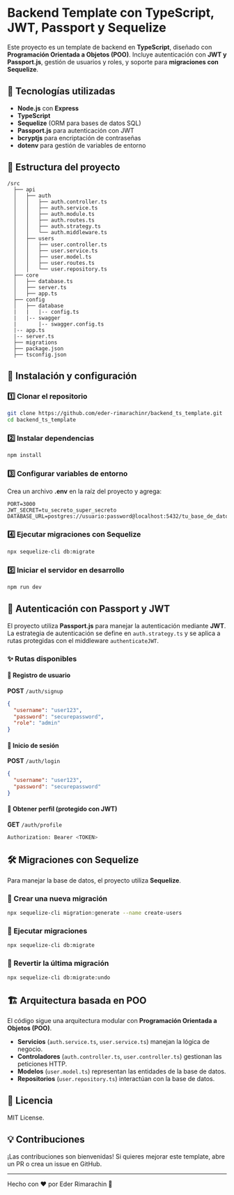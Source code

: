 # Backend Template con TypeScript, JWT, Passport y Sequelize

Este proyecto es un template de backend en **TypeScript**, diseñado con **Programación Orientada a Objetos (POO)**. Incluye autenticación con **JWT y Passport.js**, gestión de usuarios y roles, y soporte para **migraciones con Sequelize**.

## 🚀 Tecnologías utilizadas

- **Node.js** con **Express**
- **TypeScript**
- **Sequelize** (ORM para bases de datos SQL)
- **Passport.js** para autenticación con JWT
- **bcryptjs** para encriptación de contraseñas
- **dotenv** para gestión de variables de entorno

## 📂 Estructura del proyecto

```
/src
  ├── api
  │   ├── auth
  │   │   ├── auth.controller.ts
  │   │   ├── auth.service.ts
  │   │   ├── auth.module.ts
  │   │   ├── auth.routes.ts
  │   │   ├── auth.strategy.ts
  │   │   └── auth.middleware.ts
  │   ├── users
  │   │   ├── user.controller.ts
  │   │   ├── user.service.ts
  │   │   ├── user.model.ts
  │   │   ├── user.routes.ts
  │   │   └── user.repository.ts
  ├── core
  │   ├── database.ts
  │   ├── server.ts
  │   ├── app.ts
  ├── config
  │   ├── database
  |   |   |-- config.ts
  |   |-- swagger
  |       |-- swagger.config.ts
  |-- app.ts
  |-- server.ts
  ├── migrations
  ├── package.json
  ├── tsconfig.json
```

## 🔧 Instalación y configuración

### 1️⃣ Clonar el repositorio
```bash
git clone https://github.com/eder-rimarachinr/backend_ts_template.git
cd backend_ts_template
```

### 2️⃣ Instalar dependencias
```bash
npm install
```

### 3️⃣ Configurar variables de entorno
Crea un archivo **.env** en la raíz del proyecto y agrega:
```env
PORT=3000
JWT_SECRET=tu_secreto_super_secreto
DATABASE_URL=postgres://usuario:password@localhost:5432/tu_base_de_datos
```

### 4️⃣ Ejecutar migraciones con Sequelize
```bash
npx sequelize-cli db:migrate
```

### 5️⃣ Iniciar el servidor en desarrollo
```bash
npm run dev
```

## 🔑 Autenticación con Passport y JWT

El proyecto utiliza **Passport.js** para manejar la autenticación mediante **JWT**. La estrategia de autenticación se define en `auth.strategy.ts` y se aplica a rutas protegidas con el middleware `authenticateJWT`.

### ✨ Rutas disponibles

#### 🔹 Registro de usuario
**POST** `/auth/signup`
```json
{
  "username": "user123",
  "password": "securepassword",
  "role": "admin"
}
```

#### 🔹 Inicio de sesión
**POST** `/auth/login`
```json
{
  "username": "user123",
  "password": "securepassword"
}
```

#### 🔹 Obtener perfil (protegido con JWT)
**GET** `/auth/profile`
```bash
Authorization: Bearer <TOKEN>
```

## 🛠️ Migraciones con Sequelize

Para manejar la base de datos, el proyecto utiliza **Sequelize**.

### 🔹 Crear una nueva migración
```bash
npx sequelize-cli migration:generate --name create-users
```

### 🔹 Ejecutar migraciones
```bash
npx sequelize-cli db:migrate
```

### 🔹 Revertir la última migración
```bash
npx sequelize-cli db:migrate:undo
```

## 🏗️ Arquitectura basada en POO

El código sigue una arquitectura modular con **Programación Orientada a Objetos (POO)**.
- **Servicios** (`auth.service.ts`, `user.service.ts`) manejan la lógica de negocio.
- **Controladores** (`auth.controller.ts`, `user.controller.ts`) gestionan las peticiones HTTP.
- **Modelos** (`user.model.ts`) representan las entidades de la base de datos.
- **Repositorios** (`user.repository.ts`) interactúan con la base de datos.

## 📜 Licencia
MIT License.

## 💡 Contribuciones
¡Las contribuciones son bienvenidas! Si quieres mejorar este template, abre un PR o crea un issue en GitHub.

---

Hecho con ❤️ por Eder Rimarachin 🚀

